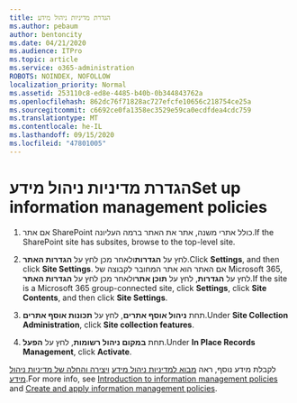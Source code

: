 ```yaml
---
title: הגדרת מדיניות ניהול מידע
ms.author: pebaum
author: bentoncity
ms.date: 04/21/2020
ms.audience: ITPro
ms.topic: article
ms.service: o365-administration
ROBOTS: NOINDEX, NOFOLLOW
localization_priority: Normal
ms.assetid: 253110c8-ed8e-4485-b40b-0b344843762a
ms.openlocfilehash: 862dc76f71828ac727efcfe10656c218754ce25a
ms.sourcegitcommit: c6692ce0fa1358ec3529e59ca0ecdfdea4cdc759
ms.translationtype: MT
ms.contentlocale: he-IL
ms.lasthandoff: 09/15/2020
ms.locfileid: "47801005"
---
```

# <a name="set-up-information-management-policies"></a><span data-ttu-id="cbe9f-102">הגדרת מדיניות ניהול מידע</span><span class="sxs-lookup"><span data-stu-id="cbe9f-102">Set up information management policies</span></span>

1. <span data-ttu-id="cbe9f-103">אם אתר SharePoint כולל אתרי משנה, אתר את האתר ברמה העליונה.</span><span class="sxs-lookup"><span data-stu-id="cbe9f-103">If the SharePoint site has subsites, browse to the top-level site.</span></span>
    
2. <span data-ttu-id="cbe9f-104">לחץ על **הגדרות**ולאחר מכן לחץ על **הגדרות האתר**.</span><span class="sxs-lookup"><span data-stu-id="cbe9f-104">Click **Settings**, and then click **Site Settings**.</span></span> <span data-ttu-id="cbe9f-105">אם האתר הוא אתר המחובר לקבוצה של Microsoft 365, לחץ על **הגדרות**, לחץ על **תוכן אתר**ולאחר מכן לחץ על **הגדרות האתר**.</span><span class="sxs-lookup"><span data-stu-id="cbe9f-105">If the site is a Microsoft 365 group-connected site, click **Settings**, click **Site Contents**, and then click **Site Settings**.</span></span>
    
3. <span data-ttu-id="cbe9f-106">תחת **ניהול אוסף אתרים**, לחץ על **תכונות אוסף אתרים**.</span><span class="sxs-lookup"><span data-stu-id="cbe9f-106">Under **Site Collection Administration**, click **Site collection features**.</span></span>
    
4. <span data-ttu-id="cbe9f-107">תחת **במקום ניהול רשומות**, לחץ על **הפעל**.</span><span class="sxs-lookup"><span data-stu-id="cbe9f-107">Under **In Place Records Management**, click **Activate**.</span></span>
    
<span data-ttu-id="cbe9f-108">לקבלת מידע נוסף, ראה [מבוא למדיניות ניהול מידע](https://go.microsoft.com/fwlink/?linkid=404239) [ויצירה והחלה של מדיניות ניהול מידע](https://go.microsoft.com/fwlink/?linkid=2003916).</span><span class="sxs-lookup"><span data-stu-id="cbe9f-108">For more info, see [Introduction to information management policies](https://go.microsoft.com/fwlink/?linkid=404239) and [Create and apply information management policies](https://go.microsoft.com/fwlink/?linkid=2003916).</span></span>
  

